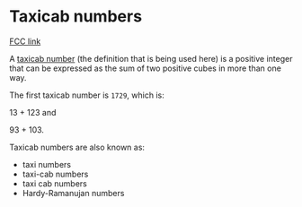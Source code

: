 # Taxicab numbers

[FCC link](https://www.freecodecamp.org/learn/coding-interview-prep/rosetta-code/taxicab-numbers)

A
[taxicab number](https://en.wikipedia.org/wiki/Hardy%E2%80%93Ramanujan%20number "wp: Hardy–Ramanujan number")
(the definition that is being used here) is a positive integer that can be
expressed as the sum of two positive cubes in more than one way.

The first taxicab number is `1729`, which is:

13 + 123 and

93 + 103.

Taxicab numbers are also known as:

- taxi numbers
- taxi-cab numbers
- taxi cab numbers
- Hardy-Ramanujan numbers
